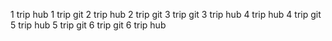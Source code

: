 
1 trip hub
1 trip git
2 trip hub
2 trip git
3 trip git
3 trip hub
4 trip hub
4 trip git
5 trip hub
5 trip git
6 trip git
6 trip hub



